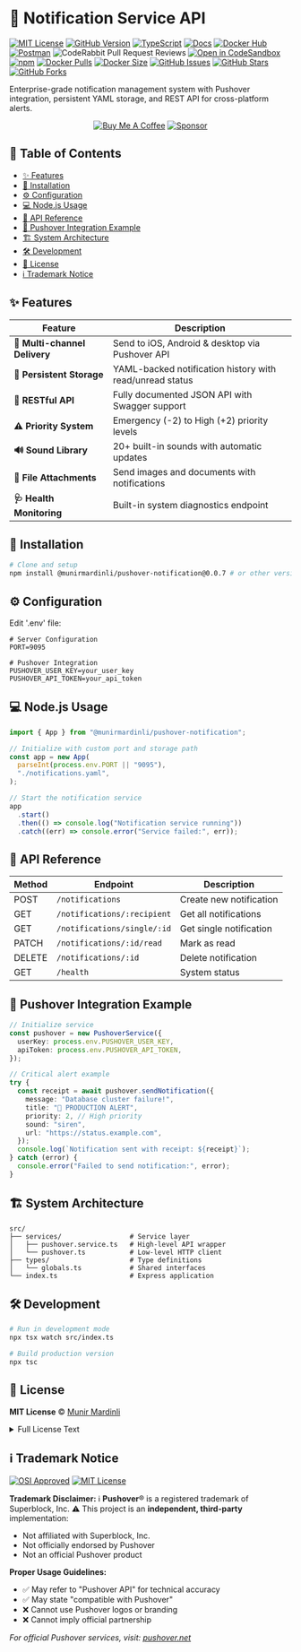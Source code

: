 # 🔔 Notification Service API

[![MIT License](https://img.shields.io/badge/license-MIT-blue.svg)](LICENSE)
[![GitHub Version](https://img.shields.io/github/package-json/v/munirmardinli/pushover-notification?color=green&label=version)](https://github.com/munirmardinli/pushover-notification)
[![TypeScript](https://img.shields.io/badge/lang-typescript-3178C6.svg)](https://www.typescriptlang.org/)
[![Docs](https://img.shields.io/badge/docs-typedoc-blueviolet.svg)](https://munirmardinli.github.io/pushover-notification//)
[![Docker Hub](https://img.shields.io/badge/docker%20-Image-blue?logo=docker&logoColor=white)](https://hub.docker.com/r/mardinlimunir/pushover-notification)
[![Postman](https://img.shields.io/badge/Postman-API-orange?logo=postman&logoColor=white)](https://www.postman.com/munirmardinli-team/api-reference/collection/9aqkw6v/pushover-notification-api?action=share&creator=45781554)
![CodeRabbit Pull Request Reviews](https://img.shields.io/coderabbit/prs/github/munirmardinli/pushover-notification?utm_source=oss&utm_medium=github&utm_campaign=munirmardinli%2Fpushover-notification&labelColor=171717&color=FF570A&link=https%3A%2F%2Fcoderabbit.ai&label=CodeRabbit+Reviews)
[![Open in CodeSandbox](https://img.shields.io/badge/Open%20in-Codesandbox-black?logo=codesandbox&logoColor=white)](https://codesandbox.io/p/github/munirmardinli/pushover-notification/main?import=true)
[![npm](https://img.shields.io/npm/v/@munirmardinli_org/pushover-notification)](https://www.npmjs.com/package/@munirmardinli_org/pushover-notification)
[![Docker Pulls](https://img.shields.io/docker/pulls/mardinlimunir/pushover-notification)](https://hub.docker.com/r/mardinlimunir/pushover-notification)
[![Docker Size](https://img.shields.io/docker/image-size/mardinlimunir/pushover-notification/latest)](https://hub.docker.com/r/mardinlimunir/pushover-notification)
[![GitHub Issues](https://img.shields.io/github/issues/munirmardinli/pushover-notification)](https://github.com/munirmardinli/pushover-notification/issues)
[![GitHub Stars](https://img.shields.io/github/stars/munirmardinli/pushover-notification)](https://github.com/munirmardinli/pushover-notification/stargazers)
[![GitHub Forks](https://img.shields.io/github/forks/munirmardinli/pushover-notification)](https://github.com/munirmardinli/pushover-notification/network/members)

Enterprise-grade notification management system with Pushover integration, persistent YAML storage, and REST API for cross-platform alerts.

<p align="center">
  <a href="https://www.buymeacoffee.com/munirmardinli" target="_blank"><img src="https://img.shields.io/badge/Buy%20Me%20a%20Coffee-yellow?style=for-the-badge&logo=buy-me-a-coffee&logoColor=black" alt="Buy Me A Coffee" /></a>
  <a href="https://github.com/sponsors/munirmardinli"><img alt="Sponsor" src="https://img.shields.io/badge/sponsor-30363D?style=for-the-badge&logo=GitHub-Sponsors&logoColor=%23white" /></a>
</p>

## 📖 Table of Contents

- [✨ Features](#-features)
- [🚀 Installation](#-installation)
- [⚙️ Configuration](#️-configuration)
- [💻 Node.js Usage](#-nodejs-usage)
- [📡 API Reference](#-api-reference)
- [🔌 Pushover Integration Example](#-pushover-integration-example)
- [🏗 System Architecture](#-system-architecture)
- [🛠 Development](#-development)
- [📄 License](#-license)
- [ℹ️ Trademark Notice](#ℹ️-trademark-notice)

## ✨ Features

| Feature                       | Description                                              |
| ----------------------------- | -------------------------------------------------------- |
| **📱 Multi-channel Delivery** | Send to iOS, Android & desktop via Pushover API          |
| **💾 Persistent Storage**     | YAML-backed notification history with read/unread status |
| **🔌 RESTful API**            | Fully documented JSON API with Swagger support           |
| **⚠️ Priority System**        | Emergency (-2) to High (+2) priority levels              |
| **🔊 Sound Library**          | 20+ built-in sounds with automatic updates               |
| **📎 File Attachments**       | Send images and documents with notifications             |
| **🩺 Health Monitoring**      | Built-in system diagnostics endpoint                     |

## 🚀 Installation

```bash
# Clone and setup
npm install @munirmardinli/pushover-notification@0.0.7 # or other version
```

## ⚙️ Configuration

Edit '.env' file:

```dotenv
# Server Configuration
PORT=9095

# Pushover Integration
PUSHOVER_USER_KEY=your_user_key
PUSHOVER_API_TOKEN=your_api_token

```

## 💻 Node.js Usage

```typescript
import { App } from "@munirmardinli/pushover-notification";

// Initialize with custom port and storage path
const app = new App(
  parseInt(process.env.PORT || "9095"),
  "./notifications.yaml",
);

// Start the notification service
app
  .start()
  .then(() => console.log("Notification service running"))
  .catch((err) => console.error("Service failed:", err));
```

## 📡 API Reference

| Method | Endpoint                    | Description             |
| ------ | --------------------------- | ----------------------- |
| POST   | `/notifications`            | Create new notification |
| GET    | `/notifications/:recipient` | Get all notifications   |
| GET    | `/notifications/single/:id` | Get single notification |
| PATCH  | `/notifications/:id/read`   | Mark as read            |
| DELETE | `/notifications/:id`        | Delete notification     |
| GET    | `/health`                   | System status           |

## 🔌 Pushover Integration Example

```ts
// Initialize service
const pushover = new PushoverService({
  userKey: process.env.PUSHOVER_USER_KEY,
  apiToken: process.env.PUSHOVER_API_TOKEN,
});

// Critical alert example
try {
  const receipt = await pushover.sendNotification({
    message: "Database cluster failure!",
    title: "🚨 PRODUCTION ALERT",
    priority: 2, // High priority
    sound: "siren",
    url: "https://status.example.com",
  });
  console.log(`Notification sent with receipt: ${receipt}`);
} catch (error) {
  console.error("Failed to send notification:", error);
}
```

## 🏗 System Architecture

```text
src/
├── services/                 # Service layer
│   ├── pushover.service.ts   # High-level API wrapper
│   └── pushover.ts           # Low-level HTTP client
├── types/                    # Type definitions
│   └── globals.ts            # Shared interfaces
└── index.ts                  # Express application
```

## 🛠 Development

```bash
# Run in development mode
npx tsx watch src/index.ts

# Build production version
npx tsc
```

## 📄 License

**MIT License** © [Munir Mardinli](https://linktr.ee/munirmardinli)

<details>
<summary>Full License Text</summary>

```text
MIT License

Copyright (c) 2025 Munir Mardinli

Permission is hereby granted, free of charge, to any person obtaining a copy
of this software and associated documentation files (the "Software"), to deal
in the Software without restriction, including without limitation the rights
to use, copy, modify, merge, publish, distribute, sublicense, and/or sell
copies of the Software, and to permit persons to whom the Software is
furnished to do so, subject to the following conditions:

The above copyright notice and this permission notice shall be included in all
copies or substantial portions of the Software.

THE SOFTWARE IS PROVIDED "AS IS", WITHOUT WARRANTY OF ANY KIND, EXPRESS OR
IMPLIED, INCLUDING BUT NOT LIMITED TO THE WARRANTIES OF MERCHANTABILITY,
FITNESS FOR A PARTICULAR PURPOSE AND NONINFRINGEMENT. IN NO EVENT SHALL THE
AUTHORS OR COPYRIGHT HOLDERS BE LIABLE FOR ANY CLAIM, DAMAGES OR OTHER
LIABILITY, WHETHER IN AN ACTION OF CONTRACT, TORT OR OTHERWISE, ARISING FROM,
OUT OF OR IN CONNECTION WITH THE SOFTWARE OR THE USE OR OTHER DEALINGS IN THE
SOFTWARE.
```

</details>

## ℹ️ Trademark Notice

[![OSI Approved](https://img.shields.io/badge/OSI-Approved-blue.svg)](https://opensource.org/licenses/MIT)
[![MIT License](https://img.shields.io/badge/License-MIT-yellow.svg)](https://opensource.org/licenses/MIT)

**Trademark Disclaimer:**
ℹ️ **Pushover**® is a registered trademark of Superblock, Inc.
⚠️ This project is an **independent, third-party** implementation:

- Not affiliated with Superblock, Inc.
- Not officially endorsed by Pushover
- Not an official Pushover product

**Proper Usage Guidelines:**

- ✅ May refer to "Pushover API" for technical accuracy
- ✅ May state "compatible with Pushover"
- ❌ Cannot use Pushover logos or branding
- ❌ Cannot imply official partnership

_For official Pushover services, visit: [pushover.net](https://pushover.net)_

